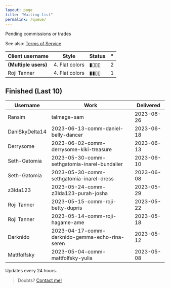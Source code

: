```yaml
---
layout: page
title: "Waiting list"
permalink: /queue/
---
```

<!--▮▮▮▮▯▯▯▯-->


Pending commissions or trades

See also: [Terms  of Service](/tos)  

| **Client username** | **Style** | **Status** | ° |
| --- | --- | --- | --- |
| **(Multiple users)** | 4. Flat colors | ▮▯▯▯ | 2 |
| Roji Tanner | 4. Flat colors | ▮▮▯▯ | 1 |

## Finished (Last 10)

| **Username** | **Work** | **Delivered** |
| --- | --- | --- |
| Ransim | talmage-sam | 2023-06-26 |
| DaniSkyDelta14 | 2023-06-13-comm-daniel-belly-dancer | 2023-06-18 |
| Derrysome | 2023-06-02-comm-derrysome-kiki-treasure | 2023-06-13 |
| Seth-Gatomia | 2023-05-30-comm-sethgatomia-inarel-bundalier | 2023-06-10 |
| Seth-Gatomia | 2023-05-30-comm-sethgatomia-inarel-dress | 2023-06-08 |
| z3lda123 | 2023-05-24-comm-z3lda123-purah-josha | 2023-05-29 |
| Roji Tanner | 2023-05-15-comm-roji-betty-dupris | 2023-05-22 |
| Roji Tanner | 2023-05-14-comm-roji-hagame-ame | 2023-05-18 |
| Darknido | 2023-04-17-comm-darknido-gemma-echo-rina-seren | 2023-05-12 |
| Mattfolfsky | 2023-05-04-comm-mattfolfsky-yulia | 2023-05-08 |

Updates every 24 hours.  
> Doubts? [Contact me!](/contact)
